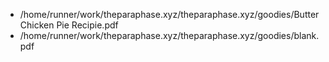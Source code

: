  - /home/runner/work/theparaphase.xyz/theparaphase.xyz/goodies/Butter Chicken Pie Recipie.pdf
 - /home/runner/work/theparaphase.xyz/theparaphase.xyz/goodies/blank.pdf
